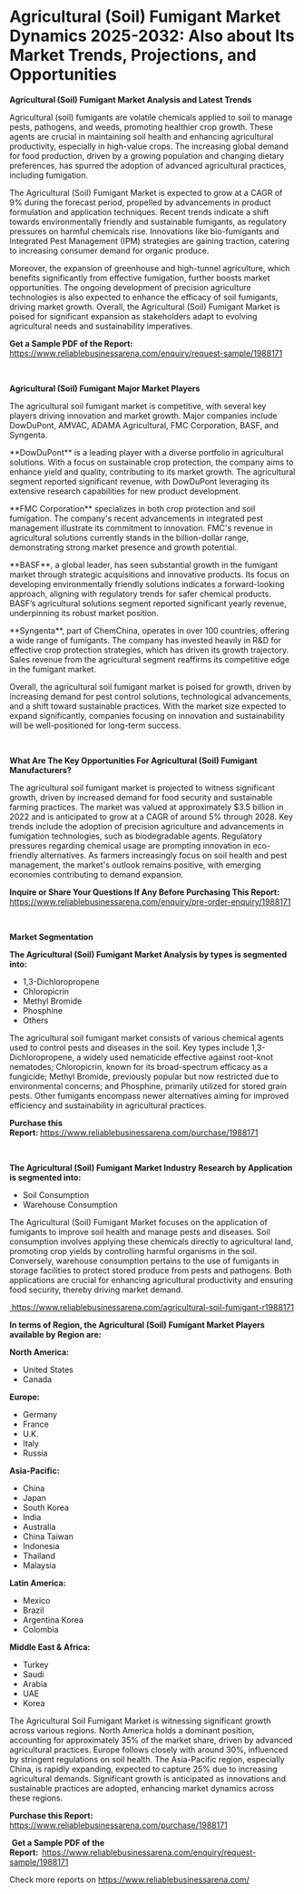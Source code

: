 <p><h1>Agricultural (Soil) Fumigant Market Dynamics 2025-2032: Also about Its Market Trends, Projections, and Opportunities</h1></p><p><strong>Agricultural (Soil) Fumigant Market Analysis and Latest Trends</strong></p>
<p><p>Agricultural (soil) fumigants are volatile chemicals applied to soil to manage pests, pathogens, and weeds, promoting healthier crop growth. These agents are crucial in maintaining soil health and enhancing agricultural productivity, especially in high-value crops. The increasing global demand for food production, driven by a growing population and changing dietary preferences, has spurred the adoption of advanced agricultural practices, including fumigation.</p><p>The Agricultural (Soil) Fumigant Market is expected to grow at a CAGR of 9% during the forecast period, propelled by advancements in product formulation and application techniques. Recent trends indicate a shift towards environmentally friendly and sustainable fumigants, as regulatory pressures on harmful chemicals rise. Innovations like bio-fumigants and Integrated Pest Management (IPM) strategies are gaining traction, catering to increasing consumer demand for organic produce. </p><p>Moreover, the expansion of greenhouse and high-tunnel agriculture, which benefits significantly from effective fumigation, further boosts market opportunities. The ongoing development of precision agriculture technologies is also expected to enhance the efficacy of soil fumigants, driving market growth. Overall, the Agricultural (Soil) Fumigant Market is poised for significant expansion as stakeholders adapt to evolving agricultural needs and sustainability imperatives.</p></p>
<p><strong>Get a Sample PDF of the Report:&nbsp;</strong> <a href="https://www.reliablebusinessarena.com/enquiry/request-sample/1988171?utm_campaign=2138&utm_medium=2&utm_source=Github&utm_content=ia&utm_term=03042025&utm_id=agricultural-soil-fumigant">https://www.reliablebusinessarena.com/enquiry/request-sample/1988171</a></p>
<p>&nbsp;</p>
<p><strong>Agricultural (Soil) Fumigant Major Market Players</strong></p>
<p><p>The agricultural soil fumigant market is competitive, with several key players driving innovation and market growth. Major companies include DowDuPont, AMVAC, ADAMA Agricultural, FMC Corporation, BASF, and Syngenta.</p><p>**DowDuPont** is a leading player with a diverse portfolio in agricultural solutions. With a focus on sustainable crop protection, the company aims to enhance yield and quality, contributing to its market growth. The agricultural segment reported significant revenue, with DowDuPont leveraging its extensive research capabilities for new product development.</p><p>**FMC Corporation** specializes in both crop protection and soil fumigation. The company's recent advancements in integrated pest management illustrate its commitment to innovation. FMC's revenue in agricultural solutions currently stands in the billion-dollar range, demonstrating strong market presence and growth potential.</p><p>**BASF**, a global leader, has seen substantial growth in the fumigant market through strategic acquisitions and innovative products. Its focus on developing environmentally friendly solutions indicates a forward-looking approach, aligning with regulatory trends for safer chemical products. BASF’s agricultural solutions segment reported significant yearly revenue, underpinning its robust market position.</p><p>**Syngenta**, part of ChemChina, operates in over 100 countries, offering a wide range of fumigants. The company has invested heavily in R&D for effective crop protection strategies, which has driven its growth trajectory. Sales revenue from the agricultural segment reaffirms its competitive edge in the fumigant market.</p><p>Overall, the agricultural soil fumigant market is poised for growth, driven by increasing demand for pest control solutions, technological advancements, and a shift toward sustainable practices. With the market size expected to expand significantly, companies focusing on innovation and sustainability will be well-positioned for long-term success.</p></p>
<p>&nbsp;</p>
<p><strong>What Are The Key Opportunities For Agricultural (Soil) Fumigant Manufacturers?</strong></p>
<p><p>The agricultural soil fumigant market is projected to witness significant growth, driven by increased demand for food security and sustainable farming practices. The market was valued at approximately $3.5 billion in 2022 and is anticipated to grow at a CAGR of around 5% through 2028. Key trends include the adoption of precision agriculture and advancements in fumigation technologies, such as biodegradable agents. Regulatory pressures regarding chemical usage are prompting innovation in eco-friendly alternatives. As farmers increasingly focus on soil health and pest management, the market's outlook remains positive, with emerging economies contributing to demand expansion.</p></p>
<p><strong>Inquire or Share Your Questions If Any Before Purchasing This Report:</strong> <a href="https://www.reliablebusinessarena.com/enquiry/pre-order-enquiry/1988171?utm_campaign=2138&utm_medium=2&utm_source=Github&utm_content=ia&utm_term=03042025&utm_id=agricultural-soil-fumigant">https://www.reliablebusinessarena.com/enquiry/pre-order-enquiry/1988171</a></p>
<p>&nbsp;</p>
<p><strong>Market Segmentation</strong></p>
<p><strong>The Agricultural (Soil) Fumigant Market Analysis by types is segmented into:</strong></p>
<p><ul><li>1,3-Dichloropropene</li><li>Chloropicrin</li><li>Methyl Bromide</li><li>Phosphine</li><li>Others</li></ul></p>
<p><p>The agricultural soil fumigant market consists of various chemical agents used to control pests and diseases in the soil. Key types include 1,3-Dichloropropene, a widely used nematicide effective against root-knot nematodes; Chloropicrin, known for its broad-spectrum efficacy as a fungicide; Methyl Bromide, previously popular but now restricted due to environmental concerns; and Phosphine, primarily utilized for stored grain pests. Other fumigants encompass newer alternatives aiming for improved efficiency and sustainability in agricultural practices.</p></p>
<p><strong>Purchase this Report:&nbsp;</strong><a href="https://www.reliablebusinessarena.com/purchase/1988171?utm_campaign=2138&utm_medium=2&utm_source=Github&utm_content=ia&utm_term=03042025&utm_id=agricultural-soil-fumigant">https://www.reliablebusinessarena.com/purchase/1988171</a></p>
<p>&nbsp;</p>
<p><strong>The Agricultural (Soil) Fumigant Market Industry Research by Application is segmented into:</strong></p>
<p><ul><li>Soil Consumption</li><li>Warehouse Consumption</li></ul></p>
<p><p>The Agricultural (Soil) Fumigant Market focuses on the application of fumigants to improve soil health and manage pests and diseases. Soil consumption involves applying these chemicals directly to agricultural land, promoting crop yields by controlling harmful organisms in the soil. Conversely, warehouse consumption pertains to the use of fumigants in storage facilities to protect stored produce from pests and pathogens. Both applications are crucial for enhancing agricultural productivity and ensuring food security, thereby driving market demand.</p></p>
<p><a href="https://www.reliablebusinessarena.com/agricultural-soil-fumigant-r1988171?utm_campaign=2138&utm_medium=2&utm_source=Github&utm_content=ia&utm_term=03042025&utm_id=agricultural-soil-fumigant">&nbsp;https://www.reliablebusinessarena.com/agricultural-soil-fumigant-r1988171</a></p>
<p><strong>In terms of Region, the Agricultural (Soil) Fumigant Market Players available by Region are:</strong></p>
<p>
    <p> <strong> North America: </strong>
        <ul>
            <li>United States</li>
            <li>Canada</li>
        </ul>
        </p> 
    <p> <strong> Europe: </strong>
        <ul>
            <li>Germany</li>
            <li>France</li>
            <li>U.K.</li>
            <li>Italy</li>
            <li>Russia</li>
        </ul>
        </p> 
    <p> <strong> Asia-Pacific: </strong>
        <ul>
            <li>China</li>
            <li>Japan</li>
            <li>South Korea</li>
            <li>India</li>
            <li>Australia</li>
            <li>China Taiwan</li>
            <li>Indonesia</li>
            <li>Thailand</li>
            <li>Malaysia</li>
        </ul>
        </p> 
    <p> <strong> Latin America: </strong>
        <ul>
            <li>Mexico</li>
            <li>Brazil</li>
            <li>Argentina Korea</li>
            <li>Colombia</li>
        </ul>
        </p> 
    <p> <strong> Middle East & Africa: </strong>
        <ul>
            <li>Turkey</li>
            <li>Saudi</li>
            <li>Arabia</li>
            <li>UAE</li>
            <li>Korea</li>
        </ul>
    </p>
    </p>
<p><p>The Agricultural Soil Fumigant Market is witnessing significant growth across various regions. North America holds a dominant position, accounting for approximately 35% of the market share, driven by advanced agricultural practices. Europe follows closely with around 30%, influenced by stringent regulations on soil health. The Asia-Pacific region, especially China, is rapidly expanding, expected to capture 25% due to increasing agricultural demands. Significant growth is anticipated as innovations and sustainable practices are adopted, enhancing market dynamics across these regions.</p></p>
<p><strong>Purchase this Report: </strong><a href="https://www.reliablebusinessarena.com/purchase/1988171?utm_campaign=2138&utm_medium=2&utm_source=Github&utm_content=ia&utm_term=03042025&utm_id=agricultural-soil-fumigant">https://www.reliablebusinessarena.com/purchase/1988171</a></p>
<p>&nbsp;<strong>Get a Sample PDF of the Report:&nbsp;&nbsp;</strong><a href="https://www.reliablebusinessarena.com/enquiry/request-sample/1988171?utm_campaign=2138&utm_medium=2&utm_source=Github&utm_content=ia&utm_term=03042025&utm_id=agricultural-soil-fumigant">https://www.reliablebusinessarena.com/enquiry/request-sample/1988171</a></p>
<p><strong></strong></p>
<p>Check more reports on <a href="https://www.reliablebusinessarena.com/?utm_campaign=2138&utm_medium=2&utm_source=Github&utm_content=ia&utm_term=03042025&utm_id=agricultural-soil-fumigant">https://www.reliablebusinessarena.com/</a></p>